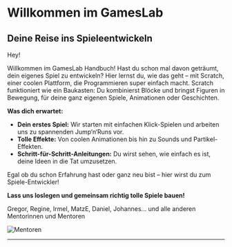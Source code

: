 # Willkommen im GamesLab

## Deine Reise ins Spieleentwickeln

Hey!

Willkommen im GamesLab Handbuch! Hast du schon mal davon geträumt, dein eigenes Spiel zu entwickeln? Hier lernst du, wie das geht – mit Scratch, einer coolen Plattform, die Programmieren super einfach macht. Scratch funktioniert wie ein Baukasten: Du kombinierst Blöcke und bringst Figuren in Bewegung, für deine ganz eigenen Spiele, Animationen oder Geschichten.

**Was dich erwartet:**

- **Dein erstes Spiel:** Wir starten mit einfachen Klick-Spielen und arbeiten uns zu spannenden Jump‘n‘Runs vor.
- **Tolle Effekte:** Von coolen Animationen bis hin zu Sounds und Partikel-Effekten.
- **Schritt-für-Schritt-Anleitungen:** Du wirst sehen, wie einfach es ist, deine Ideen in die Tat umzusetzen.

Egal ob du schon Erfahrung hast oder ganz neu bist – hier wirst du zum Spiele-Entwickler!

**Lass uns loslegen und gemeinsam richtig tolle Spiele bauen!**

Gregor, Regine, Irmel, MatzE, Daniel, Johannes... und alle anderen Mentorinnen und Mentoren 

![Mentoren](bilder/Mentoren.jpg)

---
